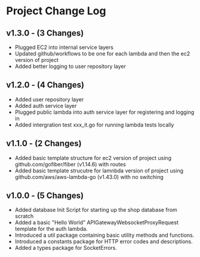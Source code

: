 # Project Change Log
## v1.3.0 - (3 Changes)
- Plugged EC2 into internal service layers
- Updated github/workflows to be one for each lambda and then the ec2 version of project
- Added better logging to user repository layer

## v1.2.0 - (4 Changes)
- Added user repository layer
- Added auth service layer
- Plugged public lambda into auth service layer for registering and logging in
- Added intergration test xxx_it.go for running lambda tests locally 

## v1.1.0 - (2 Changes)
- Added basic template structure for ec2 version of project using github.com/gofiber/fiber (v1.14.6) with routes
- Added basic template strucutre for lamnbda version of project using github.com/aws/aws-lambda-go (v1.43.0) with no switching

## v1.0.0 - (5 Changes)
- Added database Init Script for starting up the shop database from scratch
- Added a basic "Hello World" APIGatewayWebsocketProxyRequest template for the auth lambda.
- Introduced a util package containing basic utility methods and functions.
- Introduced a constants package for HTTP error codes and descriptions.
- Added a types package for SocketErrors.
